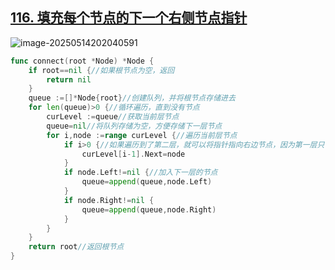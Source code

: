 ## [116. 填充每个节点的下一个右侧节点指针](https://leetcode.cn/problems/populating-next-right-pointers-in-each-node/) 

![image-20250514202040591](https://gggzxh.oss-cn-beijing.aliyuncs.com/img/20250514202040591.png) 

```go
func connect(root *Node) *Node {
	if root==nil {//如果根节点为空，返回
        return nil
    }
    queue :=[]*Node{root}//创建队列，并将根节点存储进去
    for len(queue)>0 {//循环遍历，直到没有节点
        curLevel :=queue//获取当前层节点
        queue=nil//将队列存储为空，方便存储下一层节点
        for i,node :=range curLevel {//遍历当前层节点
            if i>0 {//如果遍历到了第二层，就可以将指针指向右边节点，因为第一层只有一个节点
                curLevel[i-1].Next=node
            }
            if node.Left!=nil {//加入下一层的节点
                queue=append(queue,node.Left)
            }
            if node.Right!=nil {
                queue=append(queue,node.Right)
            }
        }
    }
    return root//返回根节点
}
```

